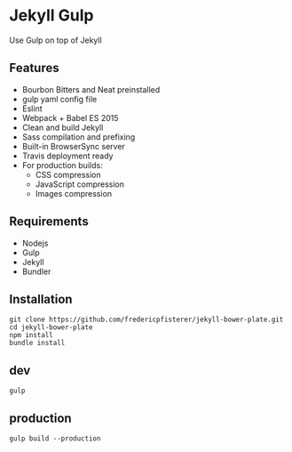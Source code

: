 # Jekyll Gulp

Use Gulp on top of Jekyll

## Features
* Bourbon Bitters and Neat preinstalled
* gulp yaml config file
* Eslint
* Webpack + Babel ES 2015
* Clean and build Jekyll
* Sass compilation and prefixing
* Built-in BrowserSync server
* Travis deployment ready
* For production builds:
	* CSS compression
	* JavaScript compression
	* Images compression

## Requirements
* Nodejs
* Gulp
* Jekyll
* Bundler

##  Installation
	git clone https://github.com/fredericpfisterer/jekyll-bower-plate.git
	cd jekyll-bower-plate
	npm install
	bundle install

## dev
	gulp

## production
	gulp build --production

